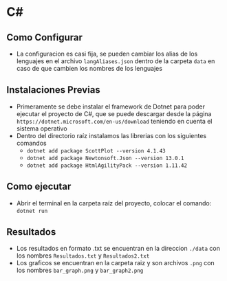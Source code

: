 # C#

## Como Configurar
- La configuracion es casi fija, se pueden cambiar los alias de los lenguajes en el archivo ```langAliases.json``` dentro de la carpeta ```data``` en caso de que cambien los nombres de los lenguajes

## Instalaciones Previas
- Primeramente se debe instalar el framework de Dotnet para poder ejecutar el proyecto de C#, que se puede descargar desde la página ```https://dotnet.microsoft.com/en-us/download``` teniendo en cuenta el sistema operativo
- Dentro del directorio raíz instalamos las librerias con los siguientes comandos
  - ```dotnet add package ScottPlot --version 4.1.43```
  - ```dotnet add package Newtonsoft.Json --version 13.0.1```
  - ```dotnet add package HtmlAgilityPack --version 1.11.42```

## Como ejecutar
- Abrir el terminal en la carpeta raíz del proyecto, colocar el comando: ```dotnet run```

## Resultados
- Los resultados en formato .txt se encuentran en la direccion ```./data``` con los nombres ```Resultados.txt``` y ```Resultados2.txt```
- Los graficos se encuentran en la carpeta raiz y son archivos ```.png``` con los nombres ```bar_graph.png``` y ```bar_graph2.png```
  
  
